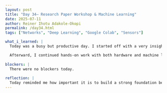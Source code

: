 ```yaml
---
layout: post
title: "Day 34– Research Paper Workshop & Machine Learning"
date: 2025-07-11
author: Reiner Ihotu Adakole-Okopi
permalink: /day34.html
tags: ["Networks", "Deep Learning", "Google Colab", "Sensors"]

what_i_learned: |
  Today was a busy but productive day. I started off with a very insightful workshop on Research-based Writing Fundamentals, where I learned how to properly plan and structure a research paper from start to finish. The session helped me understand the importance of outlining ideas early and breaking the writing process into manageable stages like the introduction, methodology, and discussion.

  Afterward, I continued hands-on work with both hardware and machine learning tasks. On the hardware side, I successfully set up the Arduino with all three water quality sensors connected, and configured my Firebase database to have the right structure for real-time logging. I also began collecting my initial dataset — aiming for at least 1000 samples to train the model more effectively.
  
blockers: |
  There were no blockers today. 
  
reflection: |
  Today reminded me how important it is to build a strong foundation before diving deeper into technical work. The research writing workshop gave me clarity on how to communicate my findings in a more structured and professional way. Setting up both the sensors and Firebase required patience, but seeing data flow in real time made the effort worth it. On the machine learning side, I realized how crucial preprocessing and feature engineering are to the model’s success. Overall, I feel more confident in both the hardware and research aspects of this project.
---
```

